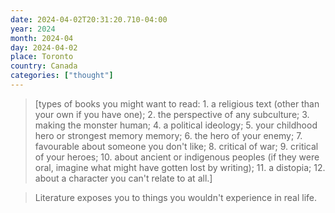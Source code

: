 ```yaml
---
date: 2024-04-02T20:31:20.710-04:00
year: 2024
month: 2024-04
day: 2024-04-02
place: Toronto
country: Canada
categories: ["thought"]
---
```

> [types of books you might want to read: 1. a religious text (other than your own if you have one); 2. the perspective of any subculture; 3. making the monster human; 4. a political ideology; 5. your childhood hero or strongest memory memory; 6. the hero of your enemy; 7. favourable about someone you don't like; 8. critical of war; 9. critical of your heroes; 10. about ancient or indigenous peoples (if they were oral, imagine what might have gotten lost by writing); 11. a distopia; 12. about a character you can't relate to at all.]

> Literature exposes you to things you wouldn't experience in real life.
